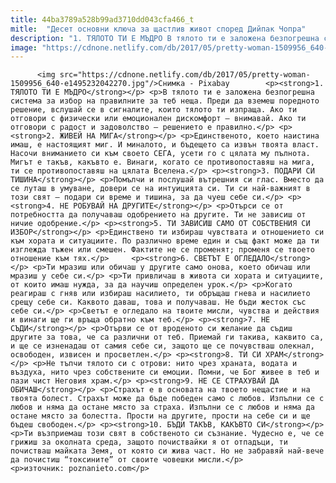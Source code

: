 ```yaml
---
title: 44ba3789a528b99ad3710dd043cfa466_t
mitle:  "Десет основни ключа за щастлив живот според Дийпак Чопра"
description: "1. ТЯЛОТО ТИ Е МЪДРО В тялото ти е заложена безпогрешна система за избор на правилните за теб неща. Преди да вземеш поредното решение, вслушай се в сигналите, които тялото ти изпраща. Ако ти отговори с физически или емоционален дискомфорт – внимавай. Ако ти отговори с радост и задоволство – решението е правилно. 2. ЖИВЕЙ …"
image: "https://cdnone.netlify.com/db/2017/05/pretty-woman-1509956_640-e1495232042270.jpg"
---
```


          <img src="https://cdnone.netlify.com/db/2017/05/pretty-woman-1509956_640-e1495232042270.jpg"/>Снимка - Pixabay        <p><strong>1. ТЯЛОТО ТИ Е МЪДРО</strong></p> <p>В тялото ти е заложена безпогрешна система за избор на правилните за теб неща. Преди да вземеш поредното решение, вслушай се в сигналите, които тялото ти изпраща. Ако ти отговори с физически или емоционален дискомфорт – внимавай. Ако ти отговори с радост и задоволство – решението е правилно.</p> <p><strong>2. ЖИВЕЙ НА МИГА</strong></p> <p>Единственото, което наистина имаш, е настоящият миг. И миналото, и бъдещето са извън твоята власт. Насочи вниманието си към своето СЕГА, усети го с цялата му пълнота. Мигът е такъв, какъвто е. Винаги, когато се противопоставяш на мига, ти се противопоставяш на цялата Вселена.</p> <p><strong>3. ПОДАРИ СИ ТИШИНА</strong></p> <p>Помълчи и послушай вътрешния си глас. Вместо да се луташ в умуване, довери се на интуицията си. Ти си най-важният в този свят – подари си време и тишина, за да чуеш себе си.</p> <p><strong>4. НЕ РОБУВАЙ НА ДРУГИТЕ</strong></p> <p>Отърси се от потребността да получаваш одобрението на другите. Ти не зависиш от ничие одобрение.</p> <p><strong>5. ТИ ЗАВИСИШ САМО ОТ СОБСТВЕНИЯ СИ ИЗБОР</strong></p> <p>Единствено ти избираш чувствата и отношението си към хората и ситуациите. По различно време един и същ факт може да ти изглежда тъжен или смешен. Фактите не се променят; променя се твоето отношение към тях.</p>     <p><strong>6. СВЕТЪТ Е ОГЛЕДАЛО</strong></p> <p>Ти мразиш или обичаш у другите само онова, което обичаш или мразиш у себе си.</p> <p>Ти привличаш в живота си хората и ситуациите, от които имаш нужда, за да научиш определен урок.</p> <p>Когато реагираш с гняв или избираш насилието, ти обръщаш гнева и насилието срещу себе си. Каквото даваш, това и получаваш. Не бъди жесток със себе си.</p> <p>Светът е огледало на твоите мисли, чувства и действия и винаги ще ги връща обратно към теб.</p> <p><strong>7. НЕ СЪДИ</strong></p> <p>Отърви се от вроденото си желание да съдиш другите за това, че са различни от теб. Приемай ги такива, каквито са, и ще се изненадаш от самия себе си, защото ще се почувстваш олекнал, освободен, извисен и просветлен.</p> <p><strong>8. ТИ СИ ХРАМ</strong></p> <p>Не тъпчи тялото си с отрови: нито чрез храната, водата и въздуха, нито чрез собствените си емоции. Помни, че Бог живее в теб и пази чист Неговия храм.</p> <p><strong>9. НЕ СЕ СТРАХУВАЙ ДА ОБИЧАШ</strong></p> <p>Страхът е в основата на твоето нещастие и на твоята болест. Страхът може да бъде победен само с любов. Изпълни се с любов и няма да остане място за страха. Изпълни се с любов и няма да остане място за болестта. Прости на другите, прости на себе си и ще бъдеш свободен.</p> <p><strong>10. БЪДИ ТАКЪВ, КАКЪВТО СИ</strong></p> <p>Ти възприемаш този свят в собственото си съзнание. Чудесно е, че се грижиш за околната среда, защото почиствайки я от отпадъци, ти почистваш майката Земя, от която си жива част. Но не забравяй най-вече да почистиш “токсините” от своите човешки мисли.</p> <p>източник: poznanieto.com</p>        